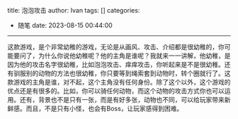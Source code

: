 title: 泡泡攻击
author: Ivan
tags: []
categories:
  - 随笔
date: 2023-08-15 00:44:00
---
这款游戏，是个非常幼稚的游戏，无论是从画风、攻击、介绍都是很幼稚的，你可能要问了，为什么你说他幼稚呢？他的主角是谁呢？我就来一一讲解，他幼稚，是因为他的攻击名字很幼稚，比如泡泡攻击、痒痒攻击，你听起来是不是很幼稚。还有驯服别的动物的方法也很幼稚，你只要等到绳索套到动物时，转个圈就行了。这款游戏的主角是谁，对不起，这个主角没有任何身份。除了这个以外，这个游戏的优点还是有很多的。比如，你可以骑任何动物，而这个动物的攻击方式你也可以运用。还有，背景也不是只有一张，而是有好多张，动物也不同，可以给玩家带来新鲜感。而且，不是只有小怪，也会有Boss，让玩家感得到困难。